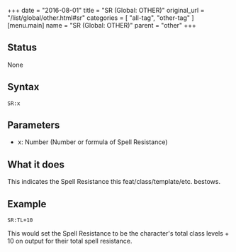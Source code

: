 +++
date = "2016-08-01"
title = "SR (Global: OTHER)"
original_url = "/list/global/other.html#sr"
categories = [ "all-tag", "other-tag" ]
[menu.main]
    name = "SR (Global: OTHER)"
    parent = "other"
+++

## Status

None

## Syntax

`SR:x`

## Parameters

-   x: Number (Number or formula of Spell Resistance)



What it does
------------

This indicates the Spell Resistance this feat/class/template/etc.
bestows.

Example
-------

`SR:TL+10`

This would set the Spell Resistance to be the character's total class
levels + 10 on output for their total spell resistance.

